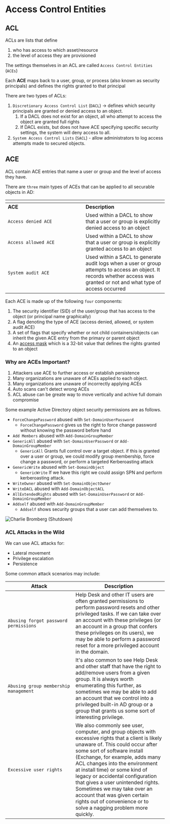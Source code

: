 # Access Control Entities

## ACL

ACLs are lists that define

1. who has access to which asset/resource
2. the level of access they are provisioned

The settings themselves in an ACL are called `Access Control Entities` (`ACEs`)

Each **ACE** maps back to a user, group, or process (also known as security principals) and defines the rights granted to that principal

There are two types of ACLs:

1. `Discretionary Access Control List` (`DACL`) -> defines which security principals are granted or denied access to an object.
   1. If a DACL does not exist for an object, all who attempt to access the object are granted full rights
   2. If DACL exists, but does not have ACE specifying specific security settings, the system will deny access to all.
2. `System Access Control Lists` (`SACL`) - allow administrators to log access attempts made to secured objects.

## ACE

ACL contain ACE entries that name a user or group and the level of  access they have.

There are `three` main types of ACEs that can be applied to all securable objects in AD:

<table data-header-hidden><thead><tr><th width="230"></th><th></th></tr></thead><tbody><tr><td><strong>ACE</strong></td><td><strong>Description</strong></td></tr><tr><td><code>Access denied ACE</code></td><td>Used within a DACL to show that a user or group is explicitly denied access to an object</td></tr><tr><td><code>Access allowed ACE</code></td><td>Used within a DACL to show that a user or group is explicitly granted access to an object</td></tr><tr><td><code>System audit ACE</code></td><td>Used within a SACL to generate audit logs when a user or group attempts to access an object. It records whether access was granted or not and what type of access occurred</td></tr></tbody></table>

Each ACE is made up of the following `four` components:

1. The security identifier (SID) of the user/group that has access to the object (or principal name graphically)
2. A flag denoting the type of ACE (access denied, allowed, or system audit ACE)
3. A set of flags that specify whether or not child containers/objects can inherit the given ACE entry from the primary or parent object
4. An [access mask](https://docs.microsoft.com/en-us/openspecs/windows\_protocols/ms-dtyp/7a53f60e-e730-4dfe-bbe9-b21b62eb790b?redirectedfrom=MSDN) which is a 32-bit value that defines the rights granted to an object

### Why are ACEs Important?

1. Attackers use ACE to further access or establish persistence
2. Many organizations are unaware of ACEs applied to each object.
3. Many organizations are unaware of incorrectly applying ACEs
4. Auto scans can't detect wrong ACEs
5. ACL abuse can be greate way to move vertically and achive full domain compromise

Some example Active Directory object security permissions are as follows.

* `ForceChangePassword` abused with `Set-DomainUserPassword`
  * `ForceChangePassword` gives us the right to force change password without knowing the password before hand
* `Add Members` abused with `Add-DomainGroupMember`
* `GenericAll` abused with `Set-DomainUserPassword` or `Add-DomainGroupMember`
  * `GenericAll` Grants full control over a target object. if this is granted over a user or group, we could modify group membership, force change a password, or perform a targeted Kerberoasting attack
* `GenericWrite` abused with `Set-DomainObject`
  * `GenericWrite` If we have this right we could assign SPN and perform kerberoasting attack.
* `WriteOwner` abused with `Set-DomainObjectOwner`
* `WriteDACL` abused with `Add-DomainObjectACL`
* `AllExtendedRights` abused with `Set-DomainUserPassword` or `Add-DomainGroupMember`
* `Addself` abused with `Add-DomainGroupMember`
  * `Addself` shows security groups that a user can add themselves to.

![Charlie Bromberg (Shutdown)](https://academy.hackthebox.com/storage/modules/143/ACL\_attacks\_graphic.png)

### ACL Attacks in the Wild

We can use ACL attacks for:

* Lateral movement
* Privilege escalation
* Persistence

Some common attack scenarios may include:

<table><thead><tr><th width="198">Attack</th><th>Description</th></tr></thead><tbody><tr><td><code>Abusing forgot password permissions</code></td><td>Help Desk and other IT users are often granted permissions to perform password resets and other privileged tasks. If we can take over an account with these privileges (or an account in a group that confers these privileges on its users), we may be able to perform a password reset for a more privileged account in the domain.</td></tr><tr><td><code>Abusing group membership management</code></td><td>It's also common to see Help Desk and other staff that have the right to add/remove users from a given group. It is always worth enumerating this further, as sometimes we may be able to add an account that we control into a privileged built-in AD group or a group that grants us some sort of interesting privilege.</td></tr><tr><td><code>Excessive user rights</code></td><td>We also commonly see user, computer, and group objects with excessive rights that a client is likely unaware of. This could occur after some sort of software install (Exchange, for example, adds many ACL changes into the environment at install time) or some kind of legacy or accidental configuration that gives a user unintended rights. Sometimes we may take over an account that was given certain rights out of convenience or to solve a nagging problem more quickly.</td></tr></tbody></table>
